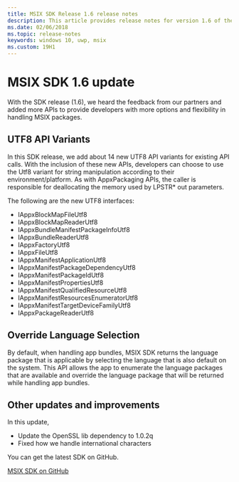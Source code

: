 ```yaml
---
title: MSIX SDK Release 1.6 release notes
description: This article provides release notes for version 1.6 of the MSIX SDK. This SDK is available on GitHub.
ms.date: 02/06/2018
ms.topic: release-notes
keywords: windows 10, uwp, msix
ms.custom: 19H1
---
```


# MSIX SDK 1.6 update

With the SDK release (1.6), we heard the feedback from our partners and added more APIs to provide developers with more options and flexibility in handling MSIX packages. 

## UTF8 API Variants

In this SDK release, we add about 14 new UTF8 API variants for existing API calls. With the inclusion of these new APIs, developers can choose to use the Utf8 variant for string manipulation according to their environment/platform. As with AppxPackaging APIs, the caller is responsible for deallocating the memory used by LPSTR* out parameters.

The following are the new UTF8 interfaces:
- IAppxBlockMapFileUtf8
- IAppxBlockMapReaderUtf8
- IAppxBundleManifestPackageInfoUtf8
- IAppxBundleReaderUtf8
- IAppxFactoryUtf8
- IAppxFileUtf8
- IAppxManifestApplicationUtf8
- IAppxManifestPackageDependencyUtf8
- IAppxManifestPackageIdUtf8
- IAppxManifestPropertiesUtf8
- IAppxManifestQualifiedResourceUtf8
- IAppxManifestResourcesEnumeratorUtf8
- IAppxManifestTargetDeviceFamilyUtf8
- IAppxPackageReaderUtf8


## Override Language Selection 

By default, when handling app bundles, MSIX SDK returns the language package that is applicable by selecting the language that is also default on the system. This API allows the app to enumerate the language packages that are available and override the language package that will be returned while handling app bundles. 

## Other updates and improvements

In this update, 
- Update the OpenSSL lib dependency to 1.0.2q
- Fixed how we handle international characters 

You can get the latest SDK on GitHub. 

<div class="nextstepaction"><p><a class="x-hidden-focus" href="https://github.com/Microsoft/msix-packaging/tree/release_v1.6" data-linktype="external">MSIX SDK on GitHub</a></p></div>


